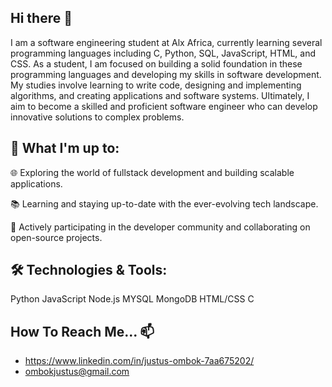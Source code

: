 ## Hi there 👋
I am a software engineering student at Alx Africa, currently learning several programming languages including C, Python, SQL, JavaScript, HTML, and CSS. As a student, I am focused on building a solid foundation in these programming languages and developing my skills in software development. My studies involve learning to write code, designing and implementing algorithms, and creating applications and software systems. Ultimately, I aim to become a skilled and proficient software engineer who can develop innovative solutions to complex problems.

## 🚀 What I'm up to:
🌐 Exploring the world of fullstack development and building scalable applications.

📚 Learning and staying up-to-date with the ever-evolving tech landscape.

🤝 Actively participating in the developer community and collaborating on open-source projects.

## 🛠️ Technologies & Tools:
Python JavaScript Node.js MYSQL MongoDB HTML/CSS C

## How To Reach Me... 📫
- https://www.linkedin.com/in/justus-ombok-7aa675202/    
- ombokjustus@gmail.com
